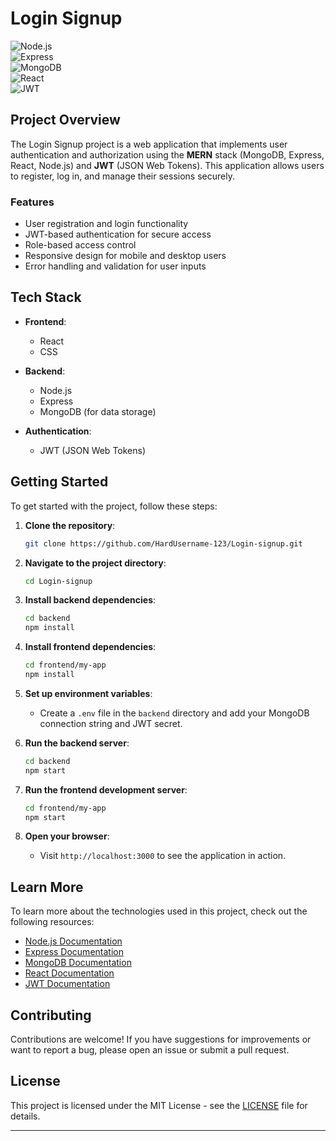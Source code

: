 # Login Signup

![Node.js](https://img.shields.io/badge/Node.js-339933?style=flat&logo=node.js&logoColor=white)  
![Express](https://img.shields.io/badge/Express.js-404D59?style=flat&logo=express&logoColor=white)  
![MongoDB](https://img.shields.io/badge/MongoDB-47A248?style=flat&logo=mongodb&logoColor=white)  
![React](https://img.shields.io/badge/React-61DAFB?style=flat&logo=react&logoColor=black)  
![JWT](https://img.shields.io/badge/JWT-black?style=flat&logo=json-web-tokens&logoColor=white)  

## Project Overview

The Login Signup project is a web application that implements user authentication and authorization using the **MERN** stack (MongoDB, Express, React, Node.js) and **JWT** (JSON Web Tokens). This application allows users to register, log in, and manage their sessions securely.

### Features

- User registration and login functionality
- JWT-based authentication for secure access
- Role-based access control
- Responsive design for mobile and desktop users
- Error handling and validation for user inputs

## Tech Stack

- **Frontend**: 
  - React
  - CSS

- **Backend**: 
  - Node.js
  - Express
  - MongoDB (for data storage)

- **Authentication**: 
  - JWT (JSON Web Tokens)

## Getting Started

To get started with the project, follow these steps:

1. **Clone the repository**:
   ```bash
   git clone https://github.com/HardUsername-123/Login-signup.git
   ```

2. **Navigate to the project directory**:
   ```bash
   cd Login-signup
   ```

3. **Install backend dependencies**:
   ```bash
   cd backend
   npm install
   ```

4. **Install frontend dependencies**:
   ```bash
   cd frontend/my-app
   npm install
   ```

5. **Set up environment variables**:
   - Create a `.env` file in the `backend` directory and add your MongoDB connection string and JWT secret.

6. **Run the backend server**:
   ```bash
   cd backend
   npm start
   ```

7. **Run the frontend development server**:
   ```bash
   cd frontend/my-app
   npm start
   ```

8. **Open your browser**:
   - Visit `http://localhost:3000` to see the application in action.

## Learn More

To learn more about the technologies used in this project, check out the following resources:

- [Node.js Documentation](https://nodejs.org/en/docs/)
- [Express Documentation](https://expressjs.com/)
- [MongoDB Documentation](https://docs.mongodb.com/)
- [React Documentation](https://reactjs.org/docs/getting-started.html)
- [JWT Documentation](https://jwt.io/introduction/)

## Contributing

Contributions are welcome! If you have suggestions for improvements or want to report a bug, please open an issue or submit a pull request.

## License

This project is licensed under the MIT License - see the [LICENSE](LICENSE) file for details.

---

